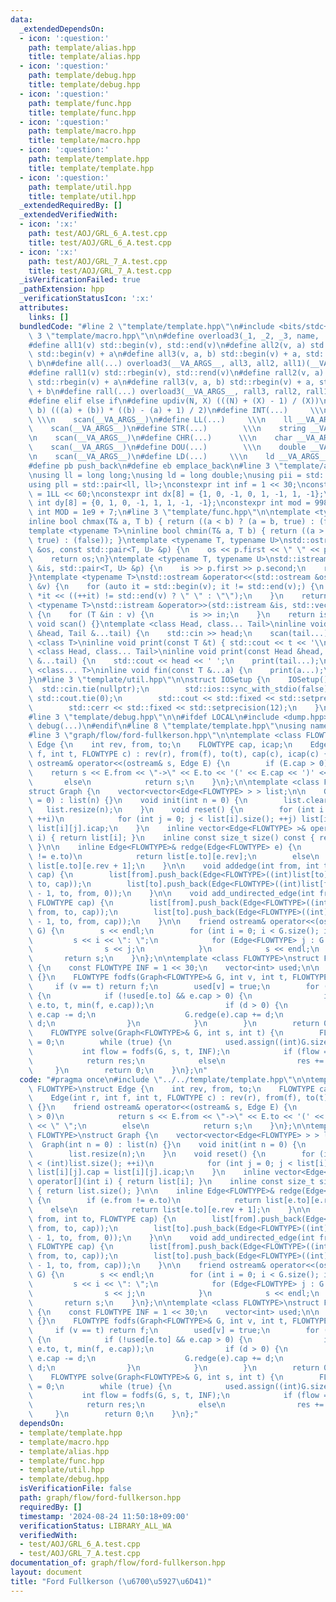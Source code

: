 ```yaml
---
data:
  _extendedDependsOn:
  - icon: ':question:'
    path: template/alias.hpp
    title: template/alias.hpp
  - icon: ':question:'
    path: template/debug.hpp
    title: template/debug.hpp
  - icon: ':question:'
    path: template/func.hpp
    title: template/func.hpp
  - icon: ':question:'
    path: template/macro.hpp
    title: template/macro.hpp
  - icon: ':question:'
    path: template/template.hpp
    title: template/template.hpp
  - icon: ':question:'
    path: template/util.hpp
    title: template/util.hpp
  _extendedRequiredBy: []
  _extendedVerifiedWith:
  - icon: ':x:'
    path: test/AOJ/GRL_6_A.test.cpp
    title: test/AOJ/GRL_6_A.test.cpp
  - icon: ':x:'
    path: test/AOJ/GRL_7_A.test.cpp
    title: test/AOJ/GRL_7_A.test.cpp
  _isVerificationFailed: true
  _pathExtension: hpp
  _verificationStatusIcon: ':x:'
  attributes:
    links: []
  bundledCode: "#line 2 \"template/template.hpp\"\n#include <bits/stdc++.h>\n#line\
    \ 3 \"template/macro.hpp\"\n\n#define overload3(_1, _2, _3, name, ...) name\n\
    #define all1(v) std::begin(v), std::end(v)\n#define all2(v, a) std::begin(v),\
    \ std::begin(v) + a\n#define all3(v, a, b) std::begin(v) + a, std::begin(v) +\
    \ b\n#define all(...) overload3(__VA_ARGS__, all3, all2, all1)(__VA_ARGS__)\n\
    #define rall1(v) std::rbegin(v), std::rend(v)\n#define rall2(v, a) std::rbegin(v),\
    \ std::rbegin(v) + a\n#define rall3(v, a, b) std::rbegin(v) + a, std::rbegin(v)\
    \ + b\n#define rall(...) overload3(__VA_ARGS__, rall3, rall2, rall1)(__VA_ARGS__)\n\
    #define elif else if\n#define updiv(N, X) (((N) + (X) - 1) / (X))\n#define sigma(a,\
    \ b) (((a) + (b)) * ((b) - (a) + 1) / 2)\n#define INT(...)     \\\n    int __VA_ARGS__;\
    \ \\\n    scan(__VA_ARGS__)\n#define LL(...)     \\\n    ll __VA_ARGS__; \\\n\
    \    scan(__VA_ARGS__)\n#define STR(...)        \\\n    string __VA_ARGS__; \\\
    \n    scan(__VA_ARGS__)\n#define CHR(...)      \\\n    char __VA_ARGS__; \\\n\
    \    scan(__VA_ARGS__)\n#define DOU(...)        \\\n    double __VA_ARGS__; \\\
    \n    scan(__VA_ARGS__)\n#define LD(...)     \\\n    ld __VA_ARGS__; \\\n    scan(__VA_ARGS__)\n\
    #define pb push_back\n#define eb emplace_back\n#line 3 \"template/alias.hpp\"\n\
    \nusing ll = long long;\nusing ld = long double;\nusing pii = std::pair<int, int>;\n\
    using pll = std::pair<ll, ll>;\nconstexpr int inf = 1 << 30;\nconstexpr ll INF\
    \ = 1LL << 60;\nconstexpr int dx[8] = {1, 0, -1, 0, 1, -1, 1, -1};\nconstexpr\
    \ int dy[8] = {0, 1, 0, -1, 1, 1, -1, -1};\nconstexpr int mod = 998244353;\nconstexpr\
    \ int MOD = 1e9 + 7;\n#line 3 \"template/func.hpp\"\n\ntemplate <typename T>\n\
    inline bool chmax(T& a, T b) { return ((a < b) ? (a = b, true) : (false)); }\n\
    template <typename T>\ninline bool chmin(T& a, T b) { return ((a > b) ? (a = b,\
    \ true) : (false)); }\ntemplate <typename T, typename U>\nstd::ostream &operator<<(std::ostream\
    \ &os, const std::pair<T, U> &p) {\n    os << p.first << \" \" << p.second;\n\
    \    return os;\n}\ntemplate <typename T, typename U>\nstd::istream &operator>>(std::istream\
    \ &is, std::pair<T, U> &p) {\n    is >> p.first >> p.second;\n    return is;\n\
    }\ntemplate <typename T>\nstd::ostream &operator<<(std::ostream &os, const std::vector<T>\
    \ &v) {\n    for (auto it = std::begin(v); it != std::end(v);) {\n        os <<\
    \ *it << ((++it) != std::end(v) ? \" \" : \"\");\n    }\n    return os;\n}\ntemplate\
    \ <typename T>\nstd::istream &operator>>(std::istream &is, std::vector<T> &v)\
    \ {\n    for (T &in : v) {\n        is >> in;\n    }\n    return is;\n}\ninline\
    \ void scan() {}\ntemplate <class Head, class... Tail>\ninline void scan(Head\
    \ &head, Tail &...tail) {\n    std::cin >> head;\n    scan(tail...);\n}\ntemplate\
    \ <class T>\ninline void print(const T &t) { std::cout << t << '\\n'; }\ntemplate\
    \ <class Head, class... Tail>\ninline void print(const Head &head, const Tail\
    \ &...tail) {\n    std::cout << head << ' ';\n    print(tail...);\n}\ntemplate\
    \ <class... T>\ninline void fin(const T &...a) {\n    print(a...);\n    exit(0);\n\
    }\n#line 3 \"template/util.hpp\"\n\nstruct IOSetup {\n    IOSetup() {\n      \
    \  std::cin.tie(nullptr);\n        std::ios::sync_with_stdio(false);\n       \
    \ std::cout.tie(0);\n        std::cout << std::fixed << std::setprecision(12);\n\
    \        std::cerr << std::fixed << std::setprecision(12);\n    }\n} IOSetup;\n\
    #line 3 \"template/debug.hpp\"\n\n#ifdef LOCAL\n#include <dump.hpp>\n#else\n#define\
    \ debug(...)\n#endif\n#line 8 \"template/template.hpp\"\nusing namespace std;\n\
    #line 3 \"graph/flow/ford-fullkerson.hpp\"\n\ntemplate <class FLOWTYPE>\nstruct\
    \ Edge {\n    int rev, from, to;\n    FLOWTYPE cap, icap;\n    Edge(int r, int\
    \ f, int t, FLOWTYPE c) : rev(r), from(f), to(t), cap(c), icap(c) {}\n    friend\
    \ ostream& operator<<(ostream& s, Edge E) {\n        if (E.cap > 0)\n        \
    \    return s << E.from << \"->\" << E.to << '(' << E.cap << ')' << \" \";\n \
    \       else\n            return s;\n    }\n};\n\ntemplate <class FLOWTYPE>\n\
    struct Graph {\n    vector<vector<Edge<FLOWTYPE> > > list;\n\n    Graph(int n\
    \ = 0) : list(n) {}\n    void init(int n = 0) {\n        list.clear();\n     \
    \   list.resize(n);\n    }\n    void reset() {\n        for (int i = 0; i < (int)list.size();\
    \ ++i)\n            for (int j = 0; j < list[i].size(); ++j) list[i][j].cap =\
    \ list[i][j].icap;\n    }\n    inline vector<Edge<FLOWTYPE> >& operator[](int\
    \ i) { return list[i]; }\n    inline const size_t size() const { return list.size();\
    \ }\n\n    inline Edge<FLOWTYPE>& redge(Edge<FLOWTYPE> e) {\n        if (e.from\
    \ != e.to)\n            return list[e.to][e.rev];\n        else\n            return\
    \ list[e.to][e.rev + 1];\n    }\n\n    void addedge(int from, int to, FLOWTYPE\
    \ cap) {\n        list[from].push_back(Edge<FLOWTYPE>((int)list[to].size(), from,\
    \ to, cap));\n        list[to].push_back(Edge<FLOWTYPE>((int)list[from].size()\
    \ - 1, to, from, 0));\n    }\n\n    void add_undirected_edge(int from, int to,\
    \ FLOWTYPE cap) {\n        list[from].push_back(Edge<FLOWTYPE>((int)list[to].size(),\
    \ from, to, cap));\n        list[to].push_back(Edge<FLOWTYPE>((int)list[from].size()\
    \ - 1, to, from, cap));\n    }\n\n    friend ostream& operator<<(ostream& s, Graph\
    \ G) {\n        s << endl;\n        for (int i = 0; i < G.size(); i++) {\n   \
    \         s << i << \": \";\n            for (Edge<FLOWTYPE> j : G.list[i]) {\n\
    \                s << j;\n            }\n            s << endl;\n        }\n \
    \       return s;\n    }\n};\n\ntemplate <class FLOWTYPE>\nstruct FordFulkerson\
    \ {\n    const FLOWTYPE INF = 1 << 30;\n    vector<int> used;\n\n    FordFulkerson()\
    \ {}\n    FLOWTYPE fodfs(Graph<FLOWTYPE>& G, int v, int t, FLOWTYPE f) {\n   \
    \     if (v == t) return f;\n        used[v] = true;\n        for (auto& e : G[v])\
    \ {\n            if (!used[e.to] && e.cap > 0) {\n                int d = fodfs(G,\
    \ e.to, t, min(f, e.cap));\n                if (d > 0) {\n                   \
    \ e.cap -= d;\n                    G.redge(e).cap += d;\n                    return\
    \ d;\n                }\n            }\n        }\n        return 0;\n    }\n\
    \    FLOWTYPE solve(Graph<FLOWTYPE>& G, int s, int t) {\n        FLOWTYPE res\
    \ = 0;\n        while (true) {\n            used.assign((int)G.size(), 0);\n \
    \           int flow = fodfs(G, s, t, INF);\n            if (flow == 0)\n    \
    \            return res;\n            else\n                res += flow;\n   \
    \     }\n        return 0;\n    }\n};\n"
  code: "#pragma once\n#include \"../../template/template.hpp\"\n\ntemplate <class\
    \ FLOWTYPE>\nstruct Edge {\n    int rev, from, to;\n    FLOWTYPE cap, icap;\n\
    \    Edge(int r, int f, int t, FLOWTYPE c) : rev(r), from(f), to(t), cap(c), icap(c)\
    \ {}\n    friend ostream& operator<<(ostream& s, Edge E) {\n        if (E.cap\
    \ > 0)\n            return s << E.from << \"->\" << E.to << '(' << E.cap << ')'\
    \ << \" \";\n        else\n            return s;\n    }\n};\n\ntemplate <class\
    \ FLOWTYPE>\nstruct Graph {\n    vector<vector<Edge<FLOWTYPE> > > list;\n\n  \
    \  Graph(int n = 0) : list(n) {}\n    void init(int n = 0) {\n        list.clear();\n\
    \        list.resize(n);\n    }\n    void reset() {\n        for (int i = 0; i\
    \ < (int)list.size(); ++i)\n            for (int j = 0; j < list[i].size(); ++j)\
    \ list[i][j].cap = list[i][j].icap;\n    }\n    inline vector<Edge<FLOWTYPE> >&\
    \ operator[](int i) { return list[i]; }\n    inline const size_t size() const\
    \ { return list.size(); }\n\n    inline Edge<FLOWTYPE>& redge(Edge<FLOWTYPE> e)\
    \ {\n        if (e.from != e.to)\n            return list[e.to][e.rev];\n    \
    \    else\n            return list[e.to][e.rev + 1];\n    }\n\n    void addedge(int\
    \ from, int to, FLOWTYPE cap) {\n        list[from].push_back(Edge<FLOWTYPE>((int)list[to].size(),\
    \ from, to, cap));\n        list[to].push_back(Edge<FLOWTYPE>((int)list[from].size()\
    \ - 1, to, from, 0));\n    }\n\n    void add_undirected_edge(int from, int to,\
    \ FLOWTYPE cap) {\n        list[from].push_back(Edge<FLOWTYPE>((int)list[to].size(),\
    \ from, to, cap));\n        list[to].push_back(Edge<FLOWTYPE>((int)list[from].size()\
    \ - 1, to, from, cap));\n    }\n\n    friend ostream& operator<<(ostream& s, Graph\
    \ G) {\n        s << endl;\n        for (int i = 0; i < G.size(); i++) {\n   \
    \         s << i << \": \";\n            for (Edge<FLOWTYPE> j : G.list[i]) {\n\
    \                s << j;\n            }\n            s << endl;\n        }\n \
    \       return s;\n    }\n};\n\ntemplate <class FLOWTYPE>\nstruct FordFulkerson\
    \ {\n    const FLOWTYPE INF = 1 << 30;\n    vector<int> used;\n\n    FordFulkerson()\
    \ {}\n    FLOWTYPE fodfs(Graph<FLOWTYPE>& G, int v, int t, FLOWTYPE f) {\n   \
    \     if (v == t) return f;\n        used[v] = true;\n        for (auto& e : G[v])\
    \ {\n            if (!used[e.to] && e.cap > 0) {\n                int d = fodfs(G,\
    \ e.to, t, min(f, e.cap));\n                if (d > 0) {\n                   \
    \ e.cap -= d;\n                    G.redge(e).cap += d;\n                    return\
    \ d;\n                }\n            }\n        }\n        return 0;\n    }\n\
    \    FLOWTYPE solve(Graph<FLOWTYPE>& G, int s, int t) {\n        FLOWTYPE res\
    \ = 0;\n        while (true) {\n            used.assign((int)G.size(), 0);\n \
    \           int flow = fodfs(G, s, t, INF);\n            if (flow == 0)\n    \
    \            return res;\n            else\n                res += flow;\n   \
    \     }\n        return 0;\n    }\n};"
  dependsOn:
  - template/template.hpp
  - template/macro.hpp
  - template/alias.hpp
  - template/func.hpp
  - template/util.hpp
  - template/debug.hpp
  isVerificationFile: false
  path: graph/flow/ford-fullkerson.hpp
  requiredBy: []
  timestamp: '2024-08-24 11:50:18+09:00'
  verificationStatus: LIBRARY_ALL_WA
  verifiedWith:
  - test/AOJ/GRL_6_A.test.cpp
  - test/AOJ/GRL_7_A.test.cpp
documentation_of: graph/flow/ford-fullkerson.hpp
layout: document
title: "Ford Fullkerson (\u6700\u5927\u6D41)"
---
```

